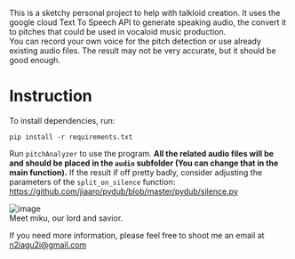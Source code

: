 This is a sketchy personal project to help with talkloid creation. It uses the google cloud Text To Speech API to generate speaking audio, the convert it to pitches that could be used in vocaloid music production. <br>
You can record your own voice for the pitch detection or use already existing audio files. The result may not be very accurate, but it should be good enough.

# Instruction

To install dependencies, run:

```
pip install -r requirements.txt
```

Run ``pitchAnalyzer`` to use the program. **All the related audio files will be and should be placed in the ``audio`` subfolder (You can change that in the main function).**  If the result if off pretty badly, consider adjusting the parameters of the 
``split_on_silence`` function: https://github.com/jiaaro/pydub/blob/master/pydub/silence.py


![image](https://github.com/user-attachments/assets/9bd07a02-8d2a-4e18-a84e-1d1f481b42c7) <br>
Meet miku, our lord and savior.

If you need more information, please feel free to shoot me an email at n2iagu2i@gmail.com


